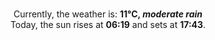 <p  align="center"><br/>Currently, the weather is: <b> 11°C, <i>moderate rain</i></b></br>Today, the sun rises at <b>06:19</b> and sets at <b>17:43</b>.</p>